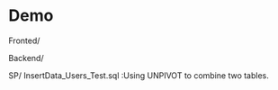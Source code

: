 # Demo


Fronted/





Backend/





SP/
InsertData_Users_Test.sql  :Using UNPIVOT to combine two tables.



